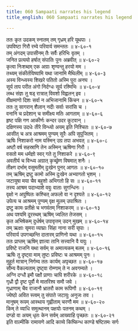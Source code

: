 ```yaml
---
title: 060 Sampaati narrates his legend
title_english: 060 Sampaati narrates his legend

---
```


<div class="audioEmbed"  caption="श्रीराम-हरिसीताराममूर्ति-घनपाठिभ्यां वचनम्" src="https://archive.org/download/Ramayana-recitation-Sriram-harisItArAmamUrti-Ghanapaati-v2/Kanda_4/Kanda_4_KSK-060-Sampaati_narrates_his_legend.mp3"></div>

ततः कृत उदकम् स्नातम् तम् गृध्रम् हरि यूथपाः ।  
उपविष्टा गिरौ रम्ये परिवार्य समन्ततः ॥ ४-६०-१  
तम् अंगदम् उपासीनम् तैः सर्वैः हरिभिः वृतम् ।  
जनित प्रत्ययो हर्षात् संपातिः पुनः अब्रवीत् ॥ ४-६०-२  
कृत्वा निःशब्दम् एक अग्राः शृण्वन्तु हरयो मम ।  
तथ्यम् संकीर्तयिष्यामि यथा जानामि मैथिलीम् ॥ ४-६०-३  
अस्य विन्ध्यस्य शिखरे पतितो अस्मि पुरा अनघ ।  
सूर्य ताप परीत अंगो निर्दग्धः सूर्य रश्मिभिः ॥ ४-६०-४  
लब्ध संज्ञः तु षड् रात्रात् विवशो विह्वलन् इव ।  
वीक्षमाणो दिशः सर्वा न अभिजानामि किंचन ॥ ४-६०-५  
ततः तु सागरान् शैलान् नदीः सर्वाः सरांसि च ।  
वनानि च प्रदेशान् च समीक्ष्य मतिः आगताम् ॥ ४-६०-६  
हृष्ट पक्षि गण आकीर्णः कन्दर उदर कूटवान् ।  
दक्षिणस्य उदधेः तीरे विन्ध्यो अयम् इति निश्चितः ॥ ४-६०-७  
आसीत् च अत्र आश्रमम् पुण्यम् सुरैः अपि सुपूजितम् ।  
ऋषिः निशाकरो नाम यस्मिन् उग्र तपा अभवत् ॥ ४-६०-८  
अष्टौ वर्ष सहस्राणि तेन अस्मिन् ऋषिणा गिरौ ।  
वसतो मम धर्मज्ञो स्वर् गते तु निशाकरे ॥ ४-६०-९  
अवतीर्य च विन्ध्य अग्रात् कृच्छ्रेण विषमात् शनैः ।  
तीक्ष्ण दर्भाम् वसुमतीम् दुःखेन पुनर् आगतः ॥ ४-६०-१०  
तम् ऋषिम् द्रष्टु कामो अस्मि दुःखेन अभ्यागतो भृशम् ।  
जटायुषा मया चैव बहुशो अभिगतो हि सः ॥ ४-६०-११  
तस्य आश्रम पदाभ्याशे ववुः वाताः सुगन्धिनः ।  
वृक्षो न अपुष्पितः कश्चित् अफलो वा न दृश्यते ॥ ४-६०-१२  
उपेत्य च आश्रमम् पुण्यम् वृक्ष मूलम् उपाश्रितः ।  
द्रष्टु कामः प्रतीक्षे च भगवंतम् निशाकरम् ॥ ४-६०-१३  
अथ पश्यमि दूरस्थम् ऋषिम् ज्वलित तेजसम् ।  
कृत अभिषेकम् दुर्धर्षम् उपावृत्तम् उदन् मुखम् ॥ ४-६०-१४  
तम् ऋक्षाः सृमरा व्याघ्राः सिंहा नाना सरी सृपाः ।  
परिवार्य उपगच्छन्ति दातारम् प्राणिनो यथा ॥ ४-६०-१५  
ततः प्राप्तम् ऋषिम् ज्ञात्वा तानि सत्त्वानि वै ययुः ।  
प्रविष्टे राजनि यथा सर्वम् स अमात्यकम् बलम् ॥ ४-६०-१६  
ऋषिः तु दृष्ट्वा माम् तुष्टः प्रविष्टः च आश्रमम् पुनः ।  
मुहूर्त मात्रान् निर्गम्य ततः कार्यम् अपृच्छत ॥ ४-६०-१७  
सौम्य वैकल्यताम् दृष्ट्वा रोम्णाम् ते न अवगम्यते ।  
अग्नि दग्धौ इमौ पक्षौ प्राणाः चापि शरीरके ॥ ४-६०-१८  
गृध्रौ द्वौ दृष्ट पूर्वौ मे मातरिश्व समौ जवे ।  
गृध्राणाम् चैव राजानौ भ्रातरौ काम रूपिणौ ॥ ४-६०-१९  
ज्येष्ठो अवित स्त्वम् तु संपाते जटायुः अनुजः तव ।  
मानुषम् रूपम् आस्थाय गृह्णीताम् चरणौ मम ॥ ४-६०-२०  
किम् ते व्याधि समुत्थानम् पक्षयोः पतनम् कथम् ।  
दण्डो वा अयम् धृतः केन सर्वम् आख्याहि पृच्छतः ॥ ४-६०-२१  
इति वाल्मीकि रामायणे आदि काव्ये किष्किन्ध काण्डे षष्टितमः सर्गः